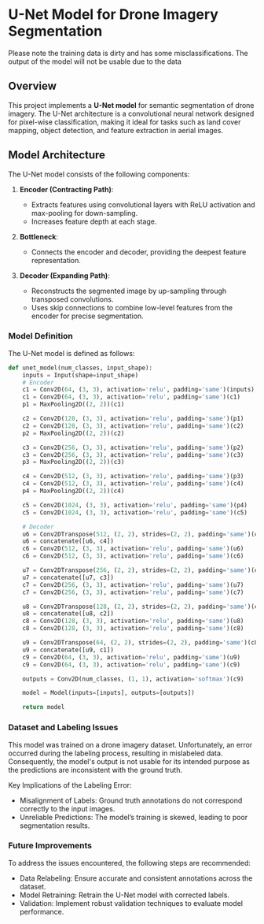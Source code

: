 # U-Net Model for Drone Imagery Segmentation

Please note the training data is dirty and has some misclassifications. The output of the model will not be usable due to the data

## Overview

This project implements a **U-Net model** for semantic segmentation of drone imagery. The U-Net architecture is a convolutional neural network designed for pixel-wise classification, making it ideal for tasks such as land cover mapping, object detection, and feature extraction in aerial images.

## Model Architecture

The U-Net model consists of the following components:

1. **Encoder (Contracting Path)**: 
   - Extracts features using convolutional layers with ReLU activation and max-pooling for down-sampling.
   - Increases feature depth at each stage.

2. **Bottleneck**:
   - Connects the encoder and decoder, providing the deepest feature representation.

3. **Decoder (Expanding Path)**:
   - Reconstructs the segmented image by up-sampling through transposed convolutions.
   - Uses skip connections to combine low-level features from the encoder for precise segmentation.

### Model Definition

The U-Net model is defined as follows:

```python
def unet_model(num_classes, input_shape):
    inputs = Input(shape=input_shape)
    # Encoder
    c1 = Conv2D(64, (3, 3), activation='relu', padding='same')(inputs)
    c1 = Conv2D(64, (3, 3), activation='relu', padding='same')(c1)
    p1 = MaxPooling2D((2, 2))(c1)

    c2 = Conv2D(128, (3, 3), activation='relu', padding='same')(p1)
    c2 = Conv2D(128, (3, 3), activation='relu', padding='same')(c2)
    p2 = MaxPooling2D((2, 2))(c2)

    c3 = Conv2D(256, (3, 3), activation='relu', padding='same')(p2)
    c3 = Conv2D(256, (3, 3), activation='relu', padding='same')(c3)
    p3 = MaxPooling2D((2, 2))(c3)

    c4 = Conv2D(512, (3, 3), activation='relu', padding='same')(p3)
    c4 = Conv2D(512, (3, 3), activation='relu', padding='same')(c4)
    p4 = MaxPooling2D((2, 2))(c4)

    c5 = Conv2D(1024, (3, 3), activation='relu', padding='same')(p4)
    c5 = Conv2D(1024, (3, 3), activation='relu', padding='same')(c5)

    # Decoder
    u6 = Conv2DTranspose(512, (2, 2), strides=(2, 2), padding='same')(c5)
    u6 = concatenate([u6, c4])
    c6 = Conv2D(512, (3, 3), activation='relu', padding='same')(u6)
    c6 = Conv2D(512, (3, 3), activation='relu', padding='same')(c6)

    u7 = Conv2DTranspose(256, (2, 2), strides=(2, 2), padding='same')(c6)
    u7 = concatenate([u7, c3])
    c7 = Conv2D(256, (3, 3), activation='relu', padding='same')(u7)
    c7 = Conv2D(256, (3, 3), activation='relu', padding='same')(c7)

    u8 = Conv2DTranspose(128, (2, 2), strides=(2, 2), padding='same')(c7)
    u8 = concatenate([u8, c2])
    c8 = Conv2D(128, (3, 3), activation='relu', padding='same')(u8)
    c8 = Conv2D(128, (3, 3), activation='relu', padding='same')(c8)

    u9 = Conv2DTranspose(64, (2, 2), strides=(2, 2), padding='same')(c8)
    u9 = concatenate([u9, c1])
    c9 = Conv2D(64, (3, 3), activation='relu', padding='same')(u9)
    c9 = Conv2D(64, (3, 3), activation='relu', padding='same')(c9)

    outputs = Conv2D(num_classes, (1, 1), activation='softmax')(c9)

    model = Model(inputs=[inputs], outputs=[outputs])

    return model
```

### Dataset and Labeling Issues
This model was trained on a drone imagery dataset. Unfortunately, an error occurred during the labeling process, resulting in mislabeled data. Consequently, the model's output is not usable for its intended purpose as the predictions are inconsistent with the ground truth.

Key Implications of the Labeling Error:
- Misalignment of Labels: Ground truth annotations do not correspond correctly to the input images.
- Unreliable Predictions: The model’s training is skewed, leading to poor segmentation results.

### Future Improvements
To address the issues encountered, the following steps are recommended:
- Data Relabeling: Ensure accurate and consistent annotations across the dataset.
- Model Retraining: Retrain the U-Net model with corrected labels.
- Validation: Implement robust validation techniques to evaluate model performance.